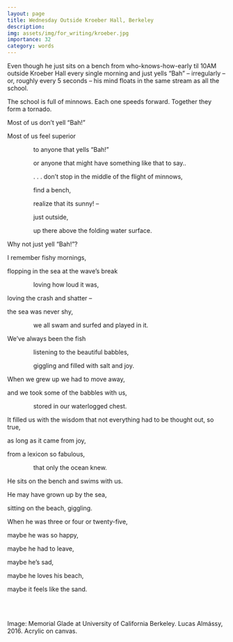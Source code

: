 ```yaml
---
layout: page
title: Wednesday Outside Kroeber Hall, Berkeley
description: 
img: assets/img/for_writing/kroeber.jpg
importance: 32
category: words
---
```


Even though he just sits on a bench from who-knows-how-early til 10AM outside Kroeber Hall every single morning and just yells “Bah” – irregularly – or, roughly every 5 seconds – his mind floats in the same stream as all the school.

The school is full of minnows. Each one speeds forward. Together they form a tornado. 


Most of us don’t yell “Bah!”

Most of us feel superior


&emsp;&emsp;&emsp;&emsp; to anyone that yells “Bah!”

&emsp;&emsp;&emsp;&emsp; or anyone that might have something like that to say..


&emsp;&emsp;&emsp;&emsp; . . . don’t stop in the middle of the flight of minnows, 


&emsp;&emsp;&emsp;&emsp; find a bench,


&emsp;&emsp;&emsp;&emsp; realize that its sunny! –

&emsp;&emsp;&emsp;&emsp; just outside,


&emsp;&emsp;&emsp;&emsp; up there above the folding water surface.

Why not just yell “Bah!”?

I remember fishy mornings,

flopping in the sea at the wave’s break


&emsp;&emsp;&emsp;&emsp; loving how loud it was,

loving the crash and shatter –

the sea was never shy,


&emsp;&emsp;&emsp;&emsp; we all swam and surfed and played in it.

We’ve always been the fish


&emsp;&emsp;&emsp;&emsp; listening to the beautiful babbles,


&emsp;&emsp;&emsp;&emsp; giggling and filled with salt and joy.

When we grew up we had to move away,

and we took some of the babbles with us,


&emsp;&emsp;&emsp;&emsp; stored in our waterlogged chest.

It filled us with the wisdom that not everything had to be thought out, so true,

as long as it came from joy,

from a lexicon so fabulous,


&emsp;&emsp;&emsp;&emsp; that only the ocean knew.

He sits on the bench and swims with us.

He may have grown up by the sea,

sitting on the beach, giggling.

When he was three or four or twenty-five,

maybe he was so happy,

maybe he had to leave,

maybe he’s sad,

maybe he loves his beach,

maybe it feels like the sand.



<br/><br/>

Image: Memorial Glade at University of California Berkeley. Lucas Almássy, 2016. Acrylic on canvas.